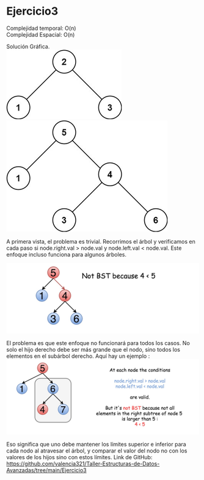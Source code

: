 # Ejercicio3

Complejidad temporal: O(n)<br>
Complejidad Espacial: O(n)<br>

Solución Gráfica.<br>
<img src="img\1.jpg"><br>
<img src="img\2.jpg"><br>

A primera vista, el problema es trivial. Recorrimos el árbol y verificamos en cada paso si node.right.val > node.val y node.left.val < node.val. Este enfoque incluso funciona para algunos árboles.

<img src="img\3.jpg"><br>

El problema es que este enfoque no funcionará para todos los casos. No solo el hijo derecho debe ser más grande que el nodo, sino todos los elementos en el subárbol derecho. Aquí hay un ejemplo :
<img src="img\4.jpg"><br>

Eso significa que uno debe mantener los límites superior e inferior para cada nodo al atravesar el árbol, y comparar el valor del nodo no con los valores de los hijos sino con estos límites.
Link de GitHub: https://github.com/valencia321/Taller-Estructuras-de-Datos-Avanzadas/tree/main/Ejercicio3

